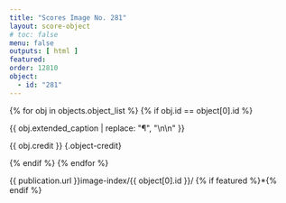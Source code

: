 ```yaml
---
title: "Scores Image No. 281"
layout: score-object
# toc: false
menu: false
outputs: [ html ]
featured: 
order: 12810
object:
  - id: "281"
---
```


{% for obj in objects.object_list %}
{% if obj.id == object[0].id %}

{{ obj.extended_caption | replace: "¶", "\n\n" }}

{{ obj.credit }} {.object-credit}

{% endif %}
{% endfor %}

<div class="object-credit object-url is-print-only">

{{ publication.url }}image-index/{{ object[0].id }}/ {% if featured %}*{% endif %}

</div>
